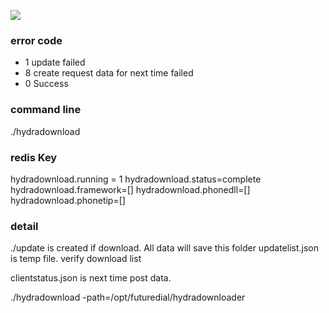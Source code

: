 ![](https://www.futuredial.com/wp-content/uploads/2020/02/futuredial-logo-color.svg)

### error code
* 1 update failed
* 8 create request data for next time failed
* 0 Success

### command line
./hydradownload


### redis Key
hydradownload.running = 1
hydradownload.status=complete
hydradownload.framework=[]
hydradownload.phonedll=[]
hydradownload.phonetip=[]



### detail
./update  is created if download. All data will save this folder
updatelist.json is temp file. verify download list

clientstatus.json is next time post data.

./hydradownload -path=/opt/futuredial/hydradownloader



